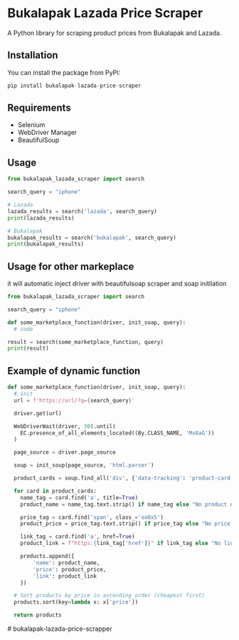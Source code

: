# Bukalapak Lazada Price Scraper

A Python library for scraping product prices from Bukalapak and Lazada.

## Installation

You can install the package from PyPI:

```python
pip install bukalapak-lazada-price-scraper
```

## Requirements
- Selenium
- WebDriver Manager
- BeautifulSoup

## Usage

```python
from bukalapak_lazada_scraper import search

search_query = "iphone"

# Lazada
lazada_results = search('lazada', search_query)
print(lazada_results)

# Bukalapak
bukalapak_results = search('bukalapak', search_query)
print(bukalapak_results)
```

## Usage for other markeplace

it will automatic inject driver with beautifulsoap scraper and soap initilation

```python
from bukalapak_lazada_scraper import search

search_query = "iphone"

def some_marketplace_function(driver, init_soap, query):
  # code

result = search(some_marketplace_function, query)
print(result)
```

## Example of dynamic function

```python
def some_marketplace_function(driver, init_soap, query):
  # init
  url = f'https://url/?q={search_query}'

  driver.get(url)

  WebDriverWait(driver, 30).until(
    EC.presence_of_all_elements_located((By.CLASS_NAME, 'Ms6aG'))
  )

  page_source = driver.page_source

  soup = init_soup(page_source, 'html.parser')

  product_cards = soup.find_all('div', {'data-tracking': 'product-card'})

  for card in product_cards:
    name_tag = card.find('a', title=True)
    product_name = name_tag.text.strip() if name_tag else "No product name"

    price_tag = card.find('span', class_='ooOxS')
    product_price = price_tag.text.strip() if price_tag else "No price available"

    link_tag = card.find('a', href=True)
    product_link = f"https:{link_tag['href']}" if link_tag else "No link available"

    products.append({
        'name': product_name,
        'price': product_price,
        'link': product_link
    })

  # Sort products by price in ascending order (cheapest first)
  products.sort(key=lambda x: x['price'])

  return products
```

#   b u k a l a p a k - l a z a d a - p r i c e - s c r a p p e r  
 